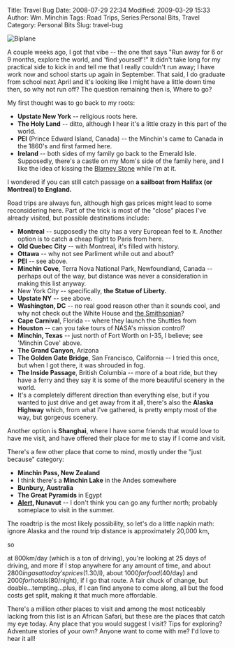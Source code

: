 Title: Travel Bug
Date: 2008-07-29 22:34
Modified: 2009-03-29 15:33
Author: Wm. Minchin
Tags: Road Trips, Series:Personal Bits, Travel
Category: Personal Bits
Slug: travel-bug

![Biplane](http://1.bp.blogspot.com/_fWUoqQ2t4Js/SJAMxwhLlXI/AAAAAAAAAl8/O6AC_nBUObc/s400/Biplane.jpg)

A couple weeks ago, I got that vibe -- the one that says "Run away for 6
or 9 months, explore the world, and 'find yourself'!" It didn't take
long for my practical side to kick in and tell me that I really couldn't
run away; I have work now and school starts up again in September. That
said, I do graduate from school next April and it's looking like I might
have a little down time then, so why not run off? The question remaining
then is, Where to go?

My first thought was to go back to my roots:

-   **Upstate New York** -- religious roots here.
-   **The Holy Land** -- ditto, although I hear it's a little crazy in
    this part of the world.
-   **PEI** (Prince Edward Island, Canada) -- the Minchin's came to
    Canada in the 1860's and first farmed here.
-   **Ireland** -- both sides of my family go back to the Emerald Isle.
    Supposedly, there's a castle on my Mom's side of the family here,
    and I like the idea of kissing the [Blarney
    Stone](http://www.sacredsites.com/europe/ireland/blarney_stone.html)
    while I'm at it.

I wondered if you can still catch passage on **a sailboat from Halifax
(or Montreal) to England.**

Road trips are always fun, although high gas prices might lead to some
reconsidering here. Part of the trick is most of the "close" places I've
already visited, but possible destinations include:

-   **Montreal** -- supposedly the city has a very European feel to it.
    Another option is to catch a cheap flight to Paris from here.
-   **Old Quebec City** -- with Montreal, it's filled with history.
-   **Ottawa** -- why not see Parliment while out and about?
-   **PEI** -- see above.
-   **Minchin Cove**, Terra Nova National Park, Newfoundland, Canada --
    perhaps out of the way, but distance was never a consideration in
    making this list anyway.
-   New York City -- specifically, **the Statue of Liberty.**
-   **Upstate NY** -- see above.
-   **Washington, DC** -- no real good reason other than it sounds cool,
    and why not check out the White House and [the
    Smithsonian](http://www.si.edu/)?
-   **Cape Carnival**, Florida -- where they launch the Shuttles from
-   **Houston** -- can you take tours of NASA's mission control?
-   **Minchin, Texas** -- just north of Fort Worth on I-35, I believe;
    see 'Minchin Cove' above.
-   **The Grand Canyon**, Arizona
-   **The Golden Gate Bridge**, San Francisco, California -- I tried this
    once, but when I got there, it was shrouded in fog.
-   **The Inside Passage**, British Columbia -- more of a boat ride, but
    they have a ferry and they say it is some of the more beautiful
    scenery in the world.
-   It's a completely different direction than everything else, but if
    you wanted to just drive and get away from it all, there's also the
    **Alaska Highway** which, from what I've gathered, is pretty empty
    most of the way, but gorgeous scenery.

Another option is **Shanghai**, where I have some friends that would
love to have me visit, and have offered their place for me to stay if I
come and visit.

There's a few other place that come to mind, mostly under the "just
because" category:

-   **Minchin Pass, New Zealand**
-   I think there's a **Minchin Lake** in the Andes somewhere
-   **Bunbury, Australia**
-   **The Great Pyramids** in Egypt
-   **[Alert](http://www.canadiangeographic.ca/Magazine/ND00/alert.asp),
    Nunavut** -- I don't think you can go any further north; probably
    someplace to visit in the summer.

The roadtrip is the most likely possibility, so let's do a little napkin
math: ignore Alaska and the round trip distance is approximately 20,000
km,
<!-- http://www.mapquest.com/mq/9-reIBrSV1 http://www.mapquest.com/mq/6-SONmOQJ02akx  http://www.vancouverisland.com/Transport/details.asp?id=8  http://www.mapquest.com/mq/9-Y0gnqAYN -->so
at 800km/day (which is a ton of driving), you're looking at 25 days of
driving, and more if I stop anywhere for any amount of time, and about
$2800 in gas at today's prices ($1.30/l), about $1000 for food
($40/day) and $2000 for hotels ($80/night), if I go that route. A
fair chuck of change, but doable...tempting...plus, if I can find anyone
to come along, all but the food costs get split, making it that much
more affordable.

There's a million other places to visit and among the most noticeably
lacking from this list is an African Safari, but these are the places
that catch my eye today. Any place that you would suggest I visit? Tips
for exploring? Adventure stories of your own? Anyone want to come with
me? I'd love to hear it all!
